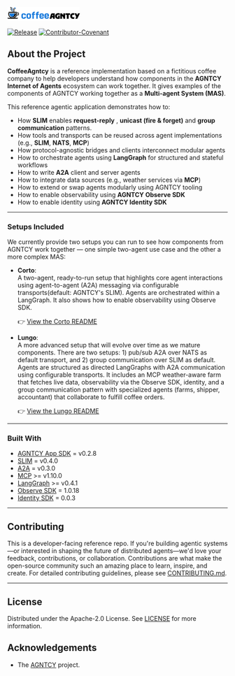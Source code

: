 ![Screenshot](assets/coffee_agntcy.png)

[![Release](https://img.shields.io/github/v/release/agntcy/repo-template?display_name=tag)](CHANGELOG.md)
[![Contributor-Covenant](https://img.shields.io/badge/Contributor%20Covenant-2.1-fbab2c.svg)](CODE_OF_CONDUCT.md)

## About the Project

**CoffeeAgntcy** is a reference implementation based on a fictitious coffee company to help developers understand how components in the **AGNTCY Internet of Agents** ecosystem can work together. It gives examples of the components of AGNTCY working together as a **Multi-agent System (MAS)**. 

This reference agentic application demonstrates how to:

- How **SLIM** enables **request-reply** , **unicast (fire & forget)** and **group communication** patterns.
- How tools and transports can be reused across agent implementations (e.g., **SLIM**, **NATS**, **MCP**)
- How protocol-agnostic bridges and clients interconnect modular agents
- How to orchestrate agents using **LangGraph** for structured and stateful workflows
- How to write **A2A** client and server agents
- How to integrate data sources (e.g., weather services via **MCP**)
- How to extend or swap agents modularly using AGNTCY tooling
- How to enable observability using **AGNTCY Observe SDK**
- How to enable identity using **AGNTCY Identity SDK**

---

### Setups Included

We currently provide two setups you can run to see how components from AGNTCY work together — one simple two-agent use case and the other a more complex MAS:

- **Corto**:  
  A two-agent, ready-to-run setup that highlights core agent interactions using agent-to-agent (A2A) messaging via configurable transports(default: AGNTCY's SLIM). Agents are orchestrated within a LangGraph. It also shows how to enable observability using Observe SDK.

  👉 [View the Corto README](coffeeAGNTCY/coffee_agents/corto)

- **Lungo**:  
  A more advanced setup that will evolve over time as we mature components. There are two setups: 1) pub/sub A2A over NATS as default transport, and 2) group communication over SLIM as default. Agents are structured as directed LangGraphs with A2A communication using configurable transports. It includes an MCP weather-aware farm that fetches live data, observability via the Observe SDK, identity, and a group communication pattern with specialized agents (farms, shipper, accountant) that collaborate to fulfill coffee orders.

  👉 [View the Lungo README](coffeeAGNTCY/coffee_agents/lungo)

---

### Built With

- [AGNTCY App SDK](https://github.com/agntcy/app-sdk) = v0.2.8
- [SLIM](https://github.com/agntcy/slim) = v0.4.0
- [A2A](https://github.com/a2aproject/a2a-python) = v0.3.0
- [MCP](https://github.com/modelcontextprotocol/python-sdk) >= v1.10.0
- [LangGraph](https://github.com/langchain-ai/langgraph) >= v0.4.1 
- [Observe SDK](https://github.com/agntcy/observe) = 1.0.18
- [Identity SDK](https://github.com/agntcy/identity) = 0.0.3

---

## Contributing

This is a developer-facing reference repo. If you're building agentic systems—or interested in shaping the future of distributed agents—we'd love your feedback, contributions, or collaboration. Contributions are what make the open-source community such an amazing place to learn, inspire, and create. For detailed contributing guidelines, please see [CONTRIBUTING.md](CONTRIBUTING.md).

---

## License

Distributed under the Apache-2.0 License. See [LICENSE](LICENSE) for more information.

## Acknowledgements

- The [AGNTCY](https://github.com/agntcy) project.

